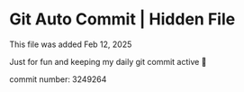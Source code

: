 # Git Auto Commit | Hidden File

This file was added Feb 12, 2025

Just for fun and keeping my daily git commit active 🤪

commit number: 3249264
